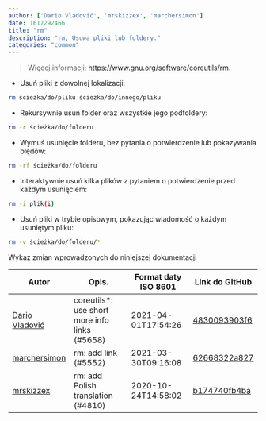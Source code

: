 ```yaml
---
author: ['Dario Vladović', 'mrskizzex', 'marchersimon']
date: 1617292466
title: "rm"
description: "rm, Usuwa pliki lub foldery."
categories: "common"
---
```

> Więcej informacji: <https://www.gnu.org/software/coreutils/rm>.

- Usuń pliki z dowolnej lokalizacji:

```bash
rm ścieżka/do/pliku ścieżka/do/innego/pliku
```

- Rekursywnie usuń folder oraz wszystkie jego podfoldery:

```bash
rm -r ścieżka/do/folderu
```

- Wymuś usunięcie folderu, bez pytania o potwierdzenie lub pokazywania błędów:

```bash
rm -rf ścieżka/do/folderu
```

- Interaktywnie usuń kilka plików z pytaniem o potwierdzenie przed każdym usunięciem:

```bash
rm -i plik(i)
```

- Usuń pliki w trybie opisowym, pokazując wiadomość o każdym usuniętym pliku:

```bash
rm -v ścieżka/do/folderu/*
```
Wykaz zmian wprowadzonych do niniejszej dokumentacji


Autor | Opis. | Format daty ISO 8601 | Link do GitHub
------|-----|-----|-----
[Dario Vladović](mailto:d.vladimyr@gmail.com) | coreutils*: use short more info links (#5658) | 2021-04-01T17:54:26 | [4830093903f6](https://github.com/tldr-pages/tldr/commit/4830093903f66ccf3ebbc2ecf477286e45edac59)
[marchersimon](mailto:50295997+marchersimon@users.noreply.github.com) | rm: add link (#5552) | 2021-03-30T09:16:08 | [62668322a827](https://github.com/tldr-pages/tldr/commit/62668322a8278797489c72f005849770fe3f51fb)
[mrskizzex](mailto:drizztes@gmail.com) | rm: add Polish translation (#4810) | 2020-10-24T14:58:02 | [b174740fb4ba](https://github.com/tldr-pages/tldr/commit/b174740fb4bab3cb2f6605c5833e0b3fdaf05203)


